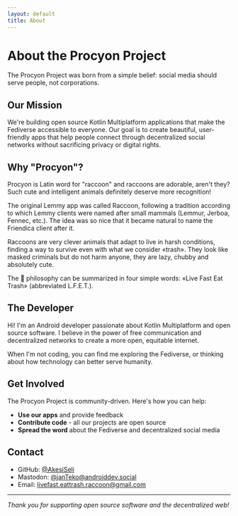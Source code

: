 ```yaml
---
layout: default
title: About
---
```


# About the Procyon Project

The Procyon Project was born from a simple belief: social media should serve people, not
corporations.

## Our Mission

We're building open source Kotlin Multiplatform applications that make the Fediverse accessible to
everyone. Our goal is to create beautiful, user-friendly apps that help people connect through
decentralized social networks without sacrificing privacy or digital rights.

## Why "Procyon"?

Procyon is Latin word for "raccoon" and raccoons are adorable, aren't they? Such cute and
intelligent animals definitely deserve more recognition!

The original Lemmy app was called Raccoon, following a tradition according to which Lemmy clients
were named after small mammals (Lemmur, Jerboa, Fennec, etc.). The idea was so nice that it became
natural to name the Friendica client after it.

Raccoons are very clever animals that adapt to live in harsh conditions, finding a way to survive
even with what we consider «trash». They look like masked criminals but do not harm anyone, they are
lazy, chubby and absolutely cute.

The 🦝 philosophy can be summarized in four simple words: «Live Fast Eat Trash» (abbreviated
L.F.E.T.).

## The Developer

Hi! I'm an Android developer passionate about Kotlin Multiplatform and open source software. I
believe in the power of free communication and decentralized networks to create a more open,
equitable internet.

When I'm not coding, you can find me exploring the Fediverse, or thinking about how technology can
better serve humanity.

## Get Involved

The Procyon Project is community-driven. Here's how you can help:

- **Use our apps** and provide feedback
- **Contribute code** - all our projects are open source
- **Spread the word** about the Fediverse and decentralized social media

## Contact

- GitHub: [@AkesiSeli](https://github.com/AkesiSeli)
- Mastodon: [@janTeko@androiddev.social](https://androiddev.social/@janTeko)
- Email: livefast.eattrash.raccoon@gmail.com

---

*Thank you for supporting open source software and the decentralized web!*

